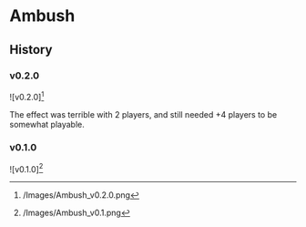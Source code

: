 # Ambush

## History

### v0.2.0

![v0.2.0][^v0.2.0]

The effect was terrible with 2 players, and still needed +4 players to be
somewhat playable.

### v0.1.0

![v0.1.0][^v0.1.0]

[^v0.1.0]: /Images/Ambush_v0.1.png
[^v0.2.0]: /Images/Ambush_v0.2.0.png
